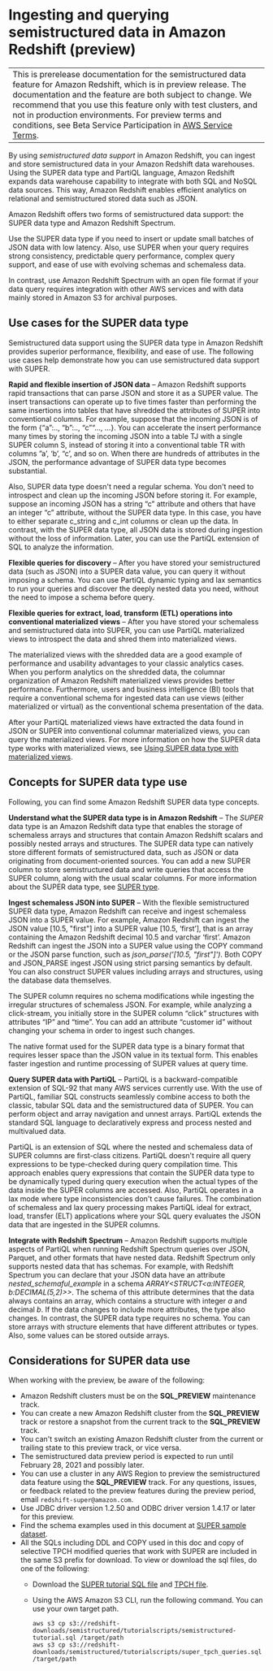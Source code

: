 # Ingesting and querying semistructured data in Amazon Redshift \(preview\)<a name="super-overview"></a>


|  | 
| --- |
| This is prerelease documentation for the semistructured data feature for Amazon Redshift, which is in preview release\. The documentation and the feature are both subject to change\. We recommend that you use this feature only with test clusters, and not in production environments\. For preview terms and conditions, see Beta Service Participation in [AWS Service Terms](https://aws.amazon.com/service-terms/)\.   | 

By using *semistructured data support* in Amazon Redshift, you can ingest and store semistructured data in your Amazon Redshift data warehouses\. Using the SUPER data type and PartiQL language, Amazon Redshift expands data warehouse capability to integrate with both SQL and NoSQL data sources\. This way, Amazon Redshift enables efficient analytics on relational and semistructured stored data such as JSON\.

Amazon Redshift offers two forms of semistructured data support: the SUPER data type and Amazon Redshift Spectrum\. 

Use the SUPER data type if you need to insert or update small batches of JSON data with low latency\. Also, use SUPER when your query requires strong consistency, predictable query performance, complex query support, and ease of use with evolving schemas and schemaless data\. 

In contrast, use Amazon Redshift Spectrum with an open file format if your data query requires integration with other AWS services and with data mainly stored in Amazon S3 for archival purposes\.

## Use cases for the SUPER data type<a name="super-overview-use-cases"></a>

Semistructured data support using the SUPER data type in Amazon Redshift provides superior performance, flexibility, and ease of use\. The following use cases help demonstrate how you can use semistructured data support with SUPER\.

**Rapid and flexible insertion of JSON data** – Amazon Redshift supports rapid transactions that can parse JSON and store it as a SUPER value\. The insert transactions can operate up to five times faster than performing the same insertions into tables that have shredded the attributes of SUPER into conventional columns\. For example, suppose that the incoming JSON is of the form \{“a”:\.\., “b”:\.\., “c”“\.\.\., \.\.\.\}\. You can accelerate the insert performance many times by storing the incoming JSON into a table TJ with a single SUPER column S, instead of storing it into a conventional table TR with columns ”a’, ‘b’, “c’, and so on\. When there are hundreds of attributes in the JSON, the performance advantage of SUPER data type becomes substantial\.

Also, SUPER data type doesn't need a regular schema\. You don't need to introspect and clean up the incoming JSON before storing it\. For example, suppose an incoming JSON has a string “c” attribute and others that have an integer “c” attribute, without the SUPER data type\. In this case, you have to either separate c\_string and c\_int columns or clean up the data\. In contrast, with the SUPER data type, all JSON data is stored during ingestion without the loss of information\. Later, you can use the PartiQL extension of SQL to analyze the information\.

**Flexible queries for discovery** – After you have stored your semistructured data \(such as JSON\) into a SUPER data value, you can query it without imposing a schema\. You can use PartiQL dynamic typing and lax semantics to run your queries and discover the deeply nested data you need, without the need to impose a schema before query\. 

**Flexible queries for extract, load, transform \(ETL\) operations into conventional materialized views** – After you have stored your schemaless and semistructured data into SUPER, you can use PartiQL materialized views to introspect the data and shred them into materialized views\.

The materialized views with the shredded data are a good example of performance and usability advantages to your classic analytics cases\. When you perform analytics on the shredded data, the columnar organization of Amazon Redshift materialized views provides better performance\. Furthermore, users and business intelligence \(BI\) tools that require a conventional schema for ingested data can use views \(either materialized or virtual\) as the conventional schema presentation of the data\.

After your PartiQL materialized views have extracted the data found in JSON or SUPER into conventional columnar materialized views, you can query the materialized views\. For more information on how the SUPER data type works with materialized views, see [Using SUPER data type with materialized views](r_SUPER_MV.md)\.

## Concepts for SUPER data type use<a name="super-overview-concepts"></a>

Following, you can find some Amazon Redshift SUPER data type concepts\.

**Understand what the SUPER data type is in Amazon Redshift** – The *SUPER* data type is an Amazon Redshift data type that enables the storage of schemaless arrays and structures that contain Amazon Redshift scalars and possibly nested arrays and structures\. The SUPER data type can natively store different formats of semistructured data, such as JSON or data originating from document\-oriented sources\. You can add a new SUPER column to store semistructured data and write queries that access the SUPER column, along with the usual scalar columns\. For more information about the SUPER data type, see [SUPER type](r_SUPER_type.md)\.

**Ingest schemaless JSON into SUPER** – With the flexible semistructured SUPER data type, Amazon Redshift can receive and ingest schemaless JSON into a SUPER value\. For example, Amazon Redshift can ingest the JSON value \[10\.5, "first"\] into a SUPER value \[10\.5, ‘first’\], that is an array containing the Amazon Redshift decimal 10\.5 and varchar ‘first’\. Amazon Redshift can ingest the JSON into a SUPER value using the COPY command or the JSON parse function, such as *json\_parse\('\[10\.5, "first"\]'\)*\. Both COPY and JSON\_PARSE ingest JSON using strict parsing semantics by default\. You can also construct SUPER values including arrays and structures, using the database data themselves\.

The SUPER column requires no schema modifications while ingesting the irregular structures of schemaless JSON\. For example, while analyzing a click\-stream, you initially store in the SUPER column “click” structures with attributes “IP” and “time”\. You can add an attribute “customer id” without changing your schema in order to ingest such changes\.

The native format used for the SUPER data type is a binary format that requires lesser space than the JSON value in its textual form\. This enables faster ingestion and runtime processing of SUPER values at query time\. 

**Query SUPER data with PartiQL** – PartiQL is a backward\-compatible extension of SQL\-92 that many AWS services currently use\. With the use of PartiQL, familiar SQL constructs seamlessly combine access to both the classic, tabular SQL data and the semistructured data of SUPER\. You can perform object and array navigation and unnest arrays\. PartiQL extends the standard SQL language to declaratively express and process nested and multivalued data\.

PartiQL is an extension of SQL where the nested and schemaless data of SUPER columns are first\-class citizens\. PartiQL doesn't require all query expressions to be type\-checked during query compilation time\. This approach enables query expressions that contain the SUPER data type to be dynamically typed during query execution when the actual types of the data inside the SUPER columns are accessed\. Also, PartiQL operates in a lax mode where type inconsistencies don't cause failures\. The combination of schemaless and lax query processing makes PartiQL ideal for extract, load, transfer \(ELT\) applications where your SQL query evaluates the JSON data that are ingested in the SUPER columns\.

**Integrate with Redshift Spectrum** – Amazon Redshift supports multiple aspects of PartiQL when running Redshift Spectrum queries over JSON, Parquet, and other formats that have nested data\. Redshift Spectrum only supports nested data that has schemas\. For example, with Redshift Spectrum you can declare that your JSON data have an attribute *nested\_schemaful\_example* in a schema *ARRAY<STRUCT<a:INTEGER, b:DECIMAL\(5,2\)>>*\. The schema of this attribute determines that the data always contains an array, which contains a structure with integer *a* and decimal *b*\. If the data changes to include more attributes, the type also changes\. In contrast, the SUPER data type requires no schema\. You can store arrays with structure elements that have different attributes or types\. Also, some values can be stored outside arrays\. 

## Considerations for SUPER data use<a name="super-overview-considerations"></a>

When working with the preview, be aware of the following:
+ Amazon Redshift clusters must be on the **SQL\_PREVIEW** maintenance track\.
+ You can create a new Amazon Redshift cluster from the **SQL\_PREVIEW** track or restore a snapshot from the current track to the **SQL\_PREVIEW** track\.
+ You can't switch an existing Amazon Redshift cluster from the current or trailing state to this preview track, or vice versa\.
+ The semistructured data preview period is expected to run until February 28, 2021 and possibly later\. 
+ You can use a cluster in any AWS Region to preview the semistructured data feature using the **SQL\_PREVIEW** track\. For any questions, issues, or feedback related to the preview features during the preview period, email `redshift-super@amazon.com`\.
+ Use JDBC driver version 1\.2\.50 and ODBC driver version 1\.4\.17 or later for this preview\.
+ Find the schema examples used in this document at [SUPER sample dataset](r_SUPER_sample_dataset.md)\.
+ All the SQLs including DDL and COPY used in this doc and copy of selective TPCH modified queries that work with SUPER are included in the same S3 prefix for download\. To view or download the sql files, do one of the following:
  + Download the [SUPER tutorial SQL file](https://s3.amazonaws.com/redshift-downloads/semistructured/tutorialscripts/semistructured-tutorial.sql) and [TPCH file](https://s3.amazonaws.com/redshift-downloads/semistructured/tutorialscripts/super_tpch_queries.sql)\.
  + Using the AWS Amazon S3 CLI, run the following command\. You can use your own target path\.

    ```
    aws s3 cp s3://redshift-downloads/semistructured/tutorialscripts/semistructured-tutorial.sql /target/path
    aws s3 cp s3://redshift-downloads/semistructured/tutorialscripts/super_tpch_queries.sql /target/path
    ```